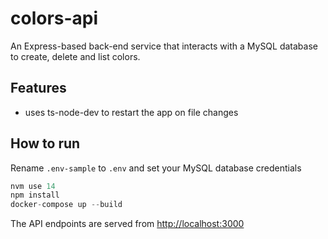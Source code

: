 # colors-api

An Express-based back-end service that interacts with a MySQL database to create, delete and list colors.

## Features

- uses ts-node-dev to restart the app on file changes

## How to run

Rename `.env-sample` to `.env` and set your MySQL database credentials

```javascript
nvm use 14
npm install
docker-compose up --build
```

The API endpoints are served from [http://localhost:3000](http://localhost:3000)
